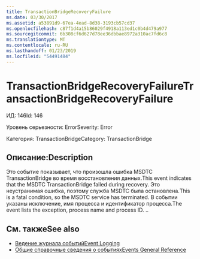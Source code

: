 ```yaml
---
title: TransactionBridgeRecoveryFailure
ms.date: 03/30/2017
ms.assetid: a53891d9-67ea-4ead-8d38-3193cb57cd37
ms.openlocfilehash: c87f1d4a15b86029f4918a113ed1c0b4d479a977
ms.sourcegitcommit: 6b308cf6d627d78ee36dbbae8972a310ac7fd6c8
ms.translationtype: MT
ms.contentlocale: ru-RU
ms.lasthandoff: 01/23/2019
ms.locfileid: "54491484"
---
```

# <a name="transactionbridgerecoveryfailure"></a><span data-ttu-id="edf87-102">TransactionBridgeRecoveryFailure</span><span class="sxs-lookup"><span data-stu-id="edf87-102">TransactionBridgeRecoveryFailure</span></span>
<span data-ttu-id="edf87-103">ИД: 146</span><span class="sxs-lookup"><span data-stu-id="edf87-103">Id: 146</span></span>  
  
 <span data-ttu-id="edf87-104">Уровень серьезности: Error</span><span class="sxs-lookup"><span data-stu-id="edf87-104">Severity: Error</span></span>  
  
 <span data-ttu-id="edf87-105">Категория: TransactionBridge</span><span class="sxs-lookup"><span data-stu-id="edf87-105">Category: TransactionBridge</span></span>  
  
## <a name="description"></a><span data-ttu-id="edf87-106">Описание:</span><span class="sxs-lookup"><span data-stu-id="edf87-106">Description</span></span>  
 <span data-ttu-id="edf87-107">Это событие показывает, что произошла ошибка MSDTC TransactionBridge во время восстановления данных.</span><span class="sxs-lookup"><span data-stu-id="edf87-107">This event indicates that the MSDTC TransactionBridge failed during recovery.</span></span> <span data-ttu-id="edf87-108">Это неустранимая ошибка, поэтому служба MSDTC была остановлена.</span><span class="sxs-lookup"><span data-stu-id="edf87-108">This is a fatal condition, so the MSDTC service has terminated.</span></span> <span data-ttu-id="edf87-109">В событии указаны исключение, имя процесса и идентификатор процесса.</span><span class="sxs-lookup"><span data-stu-id="edf87-109">The event lists the exception, process name and process ID.</span></span> <span data-ttu-id="edf87-110">.</span><span class="sxs-lookup"><span data-stu-id="edf87-110">.</span></span>  
  
## <a name="see-also"></a><span data-ttu-id="edf87-111">См. также</span><span class="sxs-lookup"><span data-stu-id="edf87-111">See also</span></span>
- [<span data-ttu-id="edf87-112">Ведение журнала событий</span><span class="sxs-lookup"><span data-stu-id="edf87-112">Event Logging</span></span>](../../../../../docs/framework/wcf/diagnostics/event-logging/index.md)
- [<span data-ttu-id="edf87-113">Общие справочные сведения о событиях</span><span class="sxs-lookup"><span data-stu-id="edf87-113">Events General Reference</span></span>](../../../../../docs/framework/wcf/diagnostics/event-logging/events-general-reference.md)
